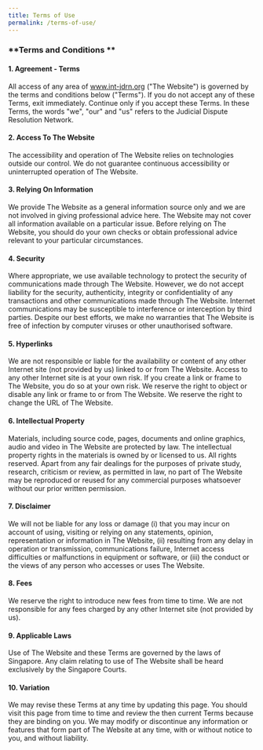 ```yaml
---
title: Terms of Use
permalink: /terms-of-use/
---
```

### **Terms and Conditions **



#### **1. Agreement - Terms**

All access of any area of www.int-jdrn.org ("The Website") is governed by the terms and conditions below ("Terms"). If you do not accept any of these Terms, exit immediately. Continue only if you accept these Terms. In these Terms, the words "we", "our" and "us" refers to the Judicial Dispute Resolution Network.

#### **2. Access To The Website**
The accessibility and operation of The Website relies on technologies outside our control. We do not guarantee continuous accessibility or uninterrupted operation of The Website.

#### **3. Relying On Information**
We provide The Website as a general information source only and we are not involved in giving professional advice here. The Website may not cover all information available on a particular issue. Before relying on The Website, you should do your own checks or obtain professional advice relevant to your particular circumstances.

#### **4. Security**
Where appropriate, we use available technology to protect the security of communications made through The Website. However, we do not accept liability for the security, authenticity, integrity or confidentiality of any transactions and other communications made through The Website. Internet communications may be susceptible to interference or interception by third parties. Despite our best efforts, we make no warranties that The Website is free of infection by computer viruses or other unauthorised software.

#### **5. Hyperlinks**
We are not responsible or liable for the availability or content of any other Internet site (not provided by us) linked to or from The Website. Access to any other Internet site is at your own risk. If you create a link or frame to The Website, you do so at your own risk. We reserve the right to object or disable any link or frame to or from The Website. We reserve the right to change the URL of The Website.

#### **6. Intellectual Property**
Materials, including source code, pages, documents and online graphics, audio and video in The Website are protected by law. The intellectual property rights in the materials is owned by or licensed to us. All rights reserved. Apart from any fair dealings for the purposes of private study, research, criticism or review, as permitted in law, no part of The Website may be reproduced or reused for any commercial purposes whatsoever without our prior written permission.

#### **7. Disclaimer**
We will not be liable for any loss or damage (i) that you may incur on account of using, visiting or relying on any statements, opinion, representation or information in The Website, (ii) resulting from any delay in operation or transmission, communications failure, Internet access difficulties or malfunctions in equipment or software, or (iii) the conduct or the views of any person who accesses or uses The Website.

#### **8. Fees**
We reserve the right to introduce new fees from time to time. We are not responsible for any fees charged by any other Internet site (not provided by us).

#### **9. Applicable Laws**
Use of The Website and these Terms are governed by the laws of Singapore. Any claim relating to use of The Website shall be heard exclusively by the Singapore Courts.

#### **10. Variation**
We may revise these Terms at any time by updating this page. You should visit this page from time to time and review the then current Terms because they are binding on you. We may modify or discontinue any information or features that form part of The Website at any time, with or without notice to you, and without liability.
